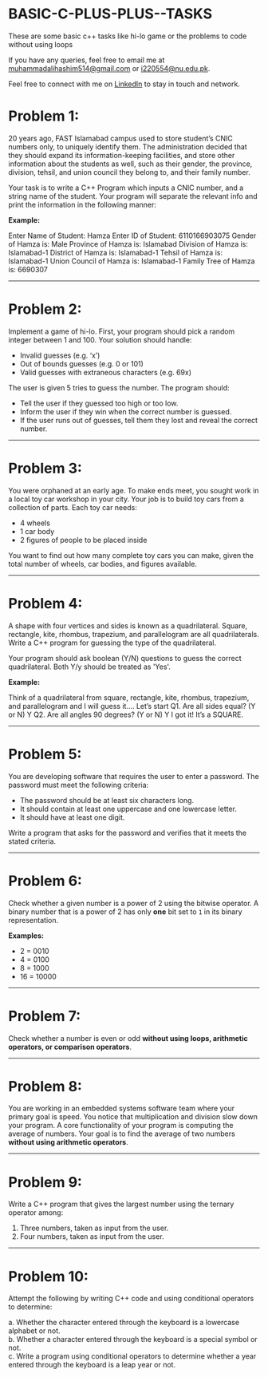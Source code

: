 # BASIC-C-PLUS-PLUS--TASKS
These are some basic c++ tasks like hi-lo game or the problems to code without using loops 

If you have any queries, feel free to email me at [muhammadalihashim514@gmail.com](mailto:muhammadalihashim514@gmail.com) or [i220554@nu.edu.pk](mailto:i220554@nu.edu.pk).

Feel free to connect with me on [LinkedIn](https://www.linkedin.com/in/muhammad-ali-hashim-5115882b4) to stay in touch and network.


# Problem 1:
20 years ago, FAST Islamabad campus used to store student’s CNIC numbers only, to uniquely identify them. The administration decided that they should expand its information-keeping facilities, and store other information about the students as well, such as their gender, the province, division, tehsil, and union council they belong to, and their family number.


Your task is to write a C++ Program which inputs a CNIC number, and a string name of the student. Your program will separate the relevant info and print the information in the following manner:

**Example:**

Enter Name of Student: Hamza
Enter ID of Student: 6110166903075
Gender of Hamza is: Male
Province of Hamza is: Islamabad
Division of Hamza is: Islamabad-1
District of Hamza is: Islamabad-1
Tehsil of Hamza is: Islamabad-1
Union Council of Hamza is: Islamabad-1
Family Tree of Hamza is: 6690307


---

# Problem 2:
Implement a game of hi-lo. First, your program should pick a random integer between 1 and 100. Your solution should handle:

- Invalid guesses (e.g. ‘x’)
- Out of bounds guesses (e.g. 0 or 101)
- Valid guesses with extraneous characters (e.g. 69x)

The user is given 5 tries to guess the number. The program should:

- Tell the user if they guessed too high or too low.
- Inform the user if they win when the correct number is guessed.
- If the user runs out of guesses, tell them they lost and reveal the correct number.

---

# Problem 3:
You were orphaned at an early age. To make ends meet, you sought work in a local toy car workshop in your city. Your job is to build toy cars from a collection of parts. Each toy car needs:
- 4 wheels
- 1 car body
- 2 figures of people to be placed inside

You want to find out how many complete toy cars you can make, given the total number of wheels, car bodies, and figures available.

---

# Problem 4:
A shape with four vertices and sides is known as a quadrilateral. Square, rectangle, kite, rhombus, trapezium, and parallelogram are all quadrilaterals. Write a C++ program for guessing the type of the quadrilateral. 

Your program should ask boolean (Y/N) questions to guess the correct quadrilateral. Both Y/y should be treated as 'Yes'.

**Example:**

Think of a quadrilateral from square, rectangle, kite, rhombus, trapezium, and parallelogram and I will guess it....
Let’s start
Q1. Are all sides equal? (Y or N) Y
Q2. Are all angles 90 degrees? (Y or N) Y
I got it! It’s a SQUARE.


---

# Problem 5:
You are developing software that requires the user to enter a password. The password must meet the following criteria:

- The password should be at least six characters long.
- It should contain at least one uppercase and one lowercase letter.
- It should have at least one digit.

Write a program that asks for the password and verifies that it meets the stated criteria.

---

# Problem 6:
Check whether a given number is a power of 2 using the bitwise operator. A binary number that is a power of 2 has only **one** bit set to `1` in its binary representation. 

**Examples:**
- 2 = 0010
- 4 = 0100
- 8 = 1000
- 16 = 10000

---

# Problem 7:
Check whether a number is even or odd **without using loops, arithmetic operators, or comparison operators**.

---

# Problem 8:
You are working in an embedded systems software team where your primary goal is speed. You notice that multiplication and division slow down your program. A core functionality of your program is computing the average of numbers. Your goal is to find the average of two numbers **without using arithmetic operators**.

---

# Problem 9:
Write a C++ program that gives the largest number using the ternary operator among:

1. Three numbers, taken as input from the user.
2. Four numbers, taken as input from the user.

---

# Problem 10:
Attempt the following by writing C++ code and using conditional operators to determine:

a. Whether the character entered through the keyboard is a lowercase alphabet or not.  
b. Whether a character entered through the keyboard is a special symbol or not.  
c. Write a program using conditional operators to determine whether a year entered through the keyboard is a leap year or not.

